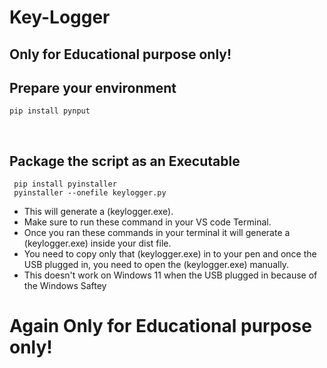 # Key-Logger
## Only for Educational purpose only!
## Prepare your environment
```
pip install pynput

```
&nbsp;
## Package the script as an Executable
```
 pip install pyinstaller
 pyinstaller --onefile keylogger.py
```

+ This will generate a (keylogger.exe).
+ Make sure to run these command in your VS code Terminal.
+ Once you ran these commands in your terminal it will generate a (keylogger.exe) inside your dist file.
+ You need to copy only that (keylogger.exe) in to your pen and once the USB plugged in, you need to open the (keylogger.exe) manually.
+ This doesn't work on Windows 11 when the USB plugged in because of the Windows Saftey
&nbsp;
# Again Only for Educational purpose only!

